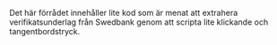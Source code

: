 Det här förrådet innehåller lite kod som är menat att extrahera
verifikatsunderlag från Swedbank genom att scripta lite klickande och
tangentbordstryck.

